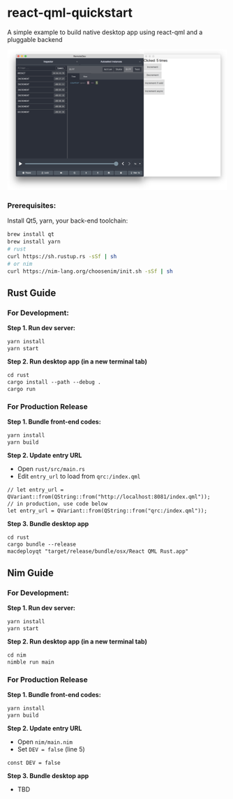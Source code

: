 # react-qml-quickstart
A simple example to build native desktop app using react-qml and a pluggable backend

![Screenshot](with-redux.png?raw=true "Redux DevTools Screenshot")

### Prerequisites:
Install Qt5, yarn, your back-end toolchain: 
```bash
brew install qt
brew install yarn
# rust
curl https://sh.rustup.rs -sSf | sh
# or nim
curl https://nim-lang.org/choosenim/init.sh -sSf | sh
```

## Rust Guide

### For Development:

**Step 1. Run dev server:**
```
yarn install
yarn start
```

**Step 2. Run desktop app (in a new terminal tab)**
```
cd rust
cargo install --path --debug .
cargo run
```

### For Production Release
**Step 1. Bundle front-end codes:**
```
yarn install
yarn build
```

**Step 2. Update entry URL**
- Open `rust/src/main.rs`
- Edit `entry_url` to load from `qrc:/index.qml`
```
// let entry_url = QVariant::from(QString::from("http://localhost:8081/index.qml"));
// in production, use code below
let entry_url = QVariant::from(QString::from("qrc:/index.qml"));

```

**Step 3. Bundle desktop app**
```
cd rust
cargo bundle --release
macdeployqt "target/release/bundle/osx/React QML Rust.app"
```


## Nim Guide

### For Development:

**Step 1. Run dev server:**
```
yarn install
yarn start
```

**Step 2. Run desktop app (in a new terminal tab)**
```
cd nim
nimble run main
```

### For Production Release
**Step 1. Bundle front-end codes:**
```
yarn install
yarn build
```

**Step 2. Update entry URL**
- Open `nim/main.nim`
- Set `DEV = false` (line 5)
```
const DEV = false
```

**Step 3. Bundle desktop app**
- TBD